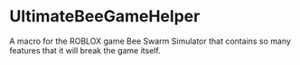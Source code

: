 # UltimateBeeGameHelper
A macro for the ROBLOX game Bee Swarm Simulator that contains so many features that it will break the game itself.
